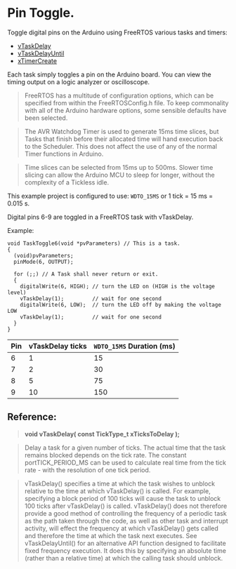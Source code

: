# Pin Toggle.

Toggle digital pins on the Arduino using FreeRTOS various tasks and timers:

- [vTaskDelay](https://www.freertos.org/a00127.html)
- [vTaskDelayUntil](https://www.freertos.org/vtaskdelayuntil.html)
- [xTimerCreate](https://www.freertos.org/FreeRTOS-timers-xTimerCreate.html)

Each task simply toggles a pin on the Arduino board. You can view the timing output on a logic analyzer or oscilloscope.


> FreeRTOS has a multitude of configuration options, which can be specified from within the FreeRTOSConfig.h file. To keep commonality with all of the Arduino hardware options, some sensible defaults have been selected.

> The AVR Watchdog Timer is used to generate 15ms time slices, but Tasks that finish before their allocated time will hand execution back to the Scheduler. This does not affect the use of any of the normal Timer functions in Arduino.

> Time slices can be selected from 15ms up to 500ms. Slower time slicing can allow the Arduino MCU to sleep for longer, without the complexity of a Tickless idle.

This example project is configured to use: ```WDTO_15MS``` or 1 tick = 15 ms = 0.015 s.

Digital pins 6-9 are toggled in a FreeRTOS task with vTaskDelay.

Example:

    void TaskToggle6(void *pvParameters) // This is a task.
    {
      (void)pvParameters;
      pinMode(6, OUTPUT);

      for (;;) // A Task shall never return or exit.
      {
        digitalWrite(6, HIGH); // turn the LED on (HIGH is the voltage level)
        vTaskDelay(1);         // wait for one second
        digitalWrite(6, LOW);  // turn the LED off by making the voltage LOW
        vTaskDelay(1);         // wait for one second
      }
    }

| Pin | vTaskDelay ticks | ```WDTO_15MS``` Duration (ms) |
|-----|------------------|-------------------------------|
| 6   | 1                | 15                            |
| 7   | 2                | 30                            |
| 8   | 5                | 75                            |
| 9   | 10               | 150                           |





## Reference:


> **void vTaskDelay( const TickType_t xTicksToDelay );**

> Delay a task for a given number of ticks. The actual time that the task remains blocked depends on the tick rate. The constant portTICK_PERIOD_MS can be used to calculate real time from the tick rate - with the resolution of one tick period.

> vTaskDelay() specifies a time at which the task wishes to unblock relative to the time at which vTaskDelay() is called. For example, specifying a block period of 100 ticks will cause the task to unblock 100 ticks after vTaskDelay() is called. vTaskDelay() does not therefore provide a good method of controlling the frequency of a periodic task as the path taken through the code, as well as other task and interrupt activity, will effect the frequency at which vTaskDelay() gets called and therefore the time at which the task next executes. See vTaskDelayUntil() for an alternative API function designed to facilitate fixed frequency execution. It does this by specifying an absolute time (rather than a relative time) at which the calling task should unblock. 

